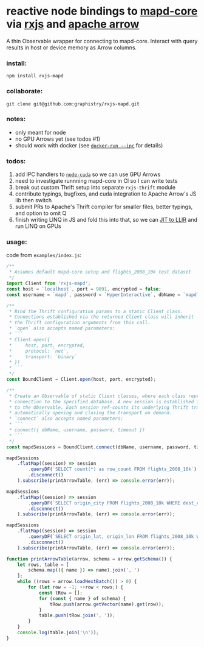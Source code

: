 # reactive node bindings to [mapd-core](https://github.com/mapd/mapd-core) via [rxjs](https://github.com/ReactiveX/rxjs) and [apache arrow](http://arrow.apache.org/)

A thin Observable wrapper for connecting to mapd-core. Interact with query results in host or device memory as Arrow columns.

### install:
`npm install rxjs-mapd`

### collaborate:
`git clone git@github.com:graphistry/rxjs-mapd.git`

### notes:
- only meant for node
- no GPU Arrows yet (see todos #1)
- should work with docker (see [`docker-run --ipc`](https://docs.docker.com/engine/reference/run/#ipc-settings-ipc) for details)

### todos:
1. add IPC handlers to [`node-cuda`](https://github.com/graphistry/node-cuda) so we can use GPU Arrows
1. need to investigate runnning mapd-core in CI so I can write tests
1. break out custom Thrift setup into separate `rxjs-thrift` module
1. contribute typings, bugfixes, and cuda integration to Apache Arrow's JS lib then switch
1. submit PRs to Apache's Thrift compiler for smaller files, better typings, and option to omit Q
1. finish writing LINQ in JS and fold this into that, so we can [JIT to LLIR](https://github.com/cucapra/node-llvmc) and run LINQ on GPUs

### usage:
code from `examples/index.js`:
```javascript
/**
 * Assumes default mapd-core setup and flights_2008_10k test dataset
 */
import Client from 'rxjs-mapd';
const host = `localhost`, port = 9091, encrypted = false;
const username = `mapd`, password = `HyperInteractive`, dbName = `mapd`, timeout = 5000;

/**
 * Bind the Thrift configuration params to a static Client class.
 * Connections established via the returned Client class will inherit
 * the Thrift configuration arguments from this call.
 * `open` also accepts named parameters:
 * ```
 * Client.open({
 *     host, port, encrypted,
 *     protocol: `net`,
 *     transport: `binary`
 * })
 * ```
 */
const BoundClient = Client.open(host, port, encrypted);

/**
 * Create an Observable of static Client classes, where each class represents a distinct
 * connection to the specified database. A new session is established for each subscriber
 * to the Observable. Each session ref-counts its underlying Thrift transport,
 * automatically opening and closing the transport on demand.
 * `connect` also accepts named parameters:
 * ```
 * connect({ dbName, username, password, timeout })
 * ```
 */
const mapdSessions = BoundClient.connect(dbName, username, password, timeout);

mapdSessions
    .flatMap((session) => session
        .queryDF(`SELECT count(*) as row_count FROM flights_2008_10k`)
        .disconnect()
    ).subscribe(printArrowTable, (err) => console.error(err));

mapdSessions
    .flatMap((session) => session
        .queryDF(`SELECT origin_city FROM flights_2008_10k WHERE dest_city ILIKE 'dallas' LIMIT 5`)
        .disconnect()
    ).subscribe(printArrowTable, (err) => console.error(err));

mapdSessions
    .flatMap((session) => session
        .queryDF(`SELECT origin_lat, origin_lon FROM flights_2008_10k WHERE dest_city ILIKE 'dallas' LIMIT 5`)
        .disconnect()
    ).subscribe(printArrowTable, (err) => console.error(err));

function printArrowTable(arrow, schema = arrow.getSchema()) {
    let rows, table = [
        schema.map(({ name }) => name).join(', ')
    ];
    while ((rows = arrow.loadNextBatch()) > 0) {
        for (let row = -1; ++row < rows;) {
            const tRow = [];
            for (const { name } of schema) {
                tRow.push(arrow.getVector(name).get(row));
            }
            table.push(tRow.join(', '));
        }
    }
    console.log(table.join('\n'));
}
```
